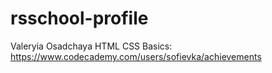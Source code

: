 # rsschool-profile
Valeryia Osadchaya
HTML CSS Basics: https://www.codecademy.com/users/sofievka/achievements
